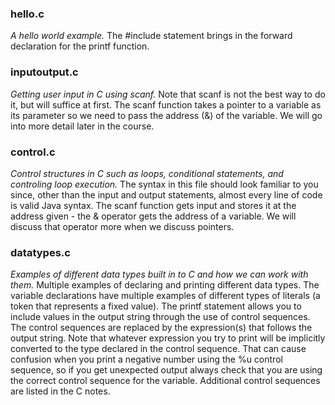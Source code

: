 ### hello.c
*A hello world example.*
The #include statement brings in the forward declaration for the printf function.

### inputoutput.c
*Getting user input in C using scanf.*
Note that scanf is not the best way to do it, but will suffice at first.  The scanf function takes a pointer to a variable as its parameter so we need to pass the address (&) of the variable.  We will go into more detail later in the course.

### control.c
*Control structures in C such as loops, conditional statements, and controling loop execution.*
The syntax in this file should look familiar to you since, other than the input and output statements, almost every line of code is valid Java syntax.  The scanf function gets input and stores it at the address given - the & operator gets the address of a variable.  We will discuss that operator more when we discuss pointers. 

### datatypes.c
*Examples of different data types built in to C and how we can work with them.*
Multiple examples of declaring and printing different data types.  The variable declarations have multiple examples of different types of literals (a token that represents a fixed value).  The printf statement allows you to include values in the output string through the use of control sequences.  The control sequences are replaced by the expression(s) that follows the output string.  Note that whatever expression you try to print will be implicitly converted to the type declared in the control sequence.  That can cause confusion when you print a negative number using the %u control sequence, so if you get unexpected output always check that you are using the correct control sequence for the variable.  Additional control sequences are listed in the C notes.


